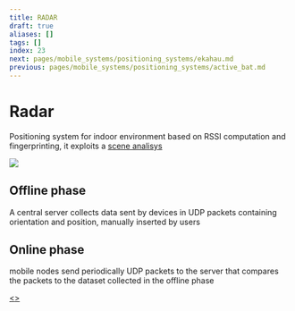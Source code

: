 ```yaml
---
title: RADAR
draft: true
aliases: []
tags: []
index: 23
next: pages/mobile_systems/positioning_systems/ekahau.md
previous: pages/mobile_systems/positioning_systems/active_bat.md
---
```


# Radar

Positioning system for indoor environment based on RSSI computation and fingerprinting, it exploits a [scene analisys](pages/mobile_systems/positioning_systems/base_techniques.md#scene%20analysis)

![](assets/mobile_systems/Pasted%20image%2020240609155153.png)

## Offline phase

A central server collects data sent by devices in UDP packets containing orientation and position, manually inserted by users

## Online phase

mobile nodes send periodically UDP packets to the server that compares the packets to the dataset collected in the offline phase

[<](pages/mobile_systems/positioning_systems/active_bat.md)[>](pages/mobile_systems/positioning_systems/ekahau.md)
